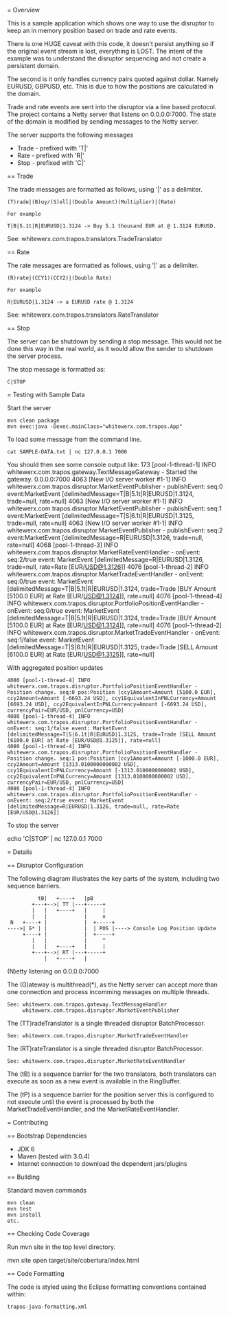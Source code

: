 = Overview

This is a sample application which shows one way to use the disruptor to keep 
an in memory position based on trade and rate events.

There is one HUGE caveat with this code, it doesn't persist anything so if the original
event stream is lost, everything is LOST.  The intent of the example was to understand
the disruptor sequencing and not create a persistent domain.

The second is it only handles currency pairs quoted against dollar. Namely EURUSD, GBPUSD, etc.
This is due to how the positions are calculated in the domain.

Trade and rate events are sent into the disruptor via a line based protocol.  The
project contains a Netty server that listens on 0.0.0.0:7000.  The state of the
domain is modified by sending messages to the Netty server.

The server supports the following messages

 * Trade - prefixed with 'T|'
 * Rate - prefixed with 'R|'
 * Stop - prefixed with 'C|'

== Trade

The trade messages are formatted as follows, using '|' as a delimiter.

    (T)rade|(B)uy/(S)ell|(Double Amount)(Multiplier)|(Rate)

    For example
    
    T|B|5.1t|R|EURUSD|1.3124 -> Buy 5.1 thousand EUR at @ 1.3124 EURUSD. 

See: whitewerx.com.trapos.translators.TradeTranslator 

== Rate

The rate messages are formatted as follows, using '|' as a delimiter.

    (R)rate|(CCY1)(CCY2)|(Double Rate)
    
    For example
    
    R|EURUSD|1.3124 -> a EURUSD rate @ 1.3124

See: whitewerx.com.trapos.translators.RateTranslator

== Stop

The server can be shutdown by sending a stop message.  This would not be
done this way in the real world, as it would allow the sender to shutdown 
the server process.

The stop message is formatted as:

    C|STOP
        
= Testing with Sample Data

Start the server

    mvn clean package
    mvn exec:java -Dexec.mainClass="whitewerx.com.trapos.App"

To load some message from the command line.

    cat SAMPLE-DATA.txt | nc 127.0.0.1 7000
    
You should then see some console output like:
     173 [pool-1-thread-1] INFO whitewerx.com.trapos.gateway.TextMessageGateway - Started the gateway. 0.0.0.0:7000
    4063 [New I/O server worker #1-1] INFO whitewerx.com.trapos.disruptor.MarketEventPublisher - publishEvent: seq:0 event:MarketEvent [delimitedMessage=T|B|5.1t|R|EURUSD|1.3124, trade=null, rate=null]
    4063 [New I/O server worker #1-1] INFO whitewerx.com.trapos.disruptor.MarketEventPublisher - publishEvent: seq:1 event:MarketEvent [delimitedMessage=T|S|6.1t|R|EURUSD|1.3125, trade=null, rate=null]
    4063 [New I/O server worker #1-1] INFO whitewerx.com.trapos.disruptor.MarketEventPublisher - publishEvent: seq:2 event:MarketEvent [delimitedMessage=R|EURUSD|1.3126, trade=null, rate=null]
    4068 [pool-1-thread-3] INFO whitewerx.com.trapos.disruptor.MarketRateEventHandler - onEvent: seq:2/true event: MarketEvent [delimitedMessage=R|EURUSD|1.3126, trade=null, rate=Rate [EUR/USD@1.3126]]
    4076 [pool-1-thread-2] INFO whitewerx.com.trapos.disruptor.MarketTradeEventHandler - onEvent: seq:0/true event: MarketEvent [delimitedMessage=T|B|5.1t|R|EURUSD|1.3124, trade=Trade [BUY Amount [5100.0 EUR] at Rate [EUR/USD@1.3124]], rate=null]
    4076 [pool-1-thread-4] INFO whitewerx.com.trapos.disruptor.PortfolioPositionEventHandler - onEvent: seq:0/true event: MarketEvent [delimitedMessage=T|B|5.1t|R|EURUSD|1.3124, trade=Trade [BUY Amount [5100.0 EUR] at Rate [EUR/USD@1.3124]], rate=null]
    4076 [pool-1-thread-2] INFO whitewerx.com.trapos.disruptor.MarketTradeEventHandler - onEvent: seq:1/false event: MarketEvent [delimitedMessage=T|S|6.1t|R|EURUSD|1.3125, trade=Trade [SELL Amount [6100.0 EUR] at Rate [EUR/USD@1.3125]], rate=null]

With aggregated position updates

    4080 [pool-1-thread-4] INFO whitewerx.com.trapos.disruptor.PortfolioPositionEventHandler - Position change. seq:0 pos:Position [ccy1Amount=Amount [5100.0 EUR], ccy2Amount=Amount [-6693.24 USD], ccy1EquivalentInPNLCurrency=Amount [6693.24 USD], ccy2EquivalentInPNLCurrency=Amount [-6693.24 USD], currencyPair=EUR/USD, pnlCurrency=USD]
    4080 [pool-1-thread-4] INFO whitewerx.com.trapos.disruptor.PortfolioPositionEventHandler - onEvent: seq:1/false event: MarketEvent [delimitedMessage=T|S|6.1t|R|EURUSD|1.3125, trade=Trade [SELL Amount [6100.0 EUR] at Rate [EUR/USD@1.3125]], rate=null]
    4080 [pool-1-thread-4] INFO whitewerx.com.trapos.disruptor.PortfolioPositionEventHandler - Position change. seq:1 pos:Position [ccy1Amount=Amount [-1000.0 EUR], ccy2Amount=Amount [1313.0100000000002 USD], ccy1EquivalentInPNLCurrency=Amount [-1313.0100000000002 USD], ccy2EquivalentInPNLCurrency=Amount [1313.0100000000002 USD], currencyPair=EUR/USD, pnlCurrency=USD]
    4080 [pool-1-thread-4] INFO whitewerx.com.trapos.disruptor.PortfolioPositionEventHandler - onEvent: seq:2/true event: MarketEvent [delimitedMessage=R|EURUSD|1.3126, trade=null, rate=Rate [EUR/USD@1.3126]]


To stop the server

   echo 'C|STOP' | nc 127.0.0.1 7000

= Details

== Disruptor Configuration

The following diagram illustrates the key parts of the system, including two sequence
barriers.


              tB|   +----+   |pB
            +---+-->| TT |---+-----+
            |   |   +----+   |     |
            |   |            |     v
     N   +----+ |            |  +-----+
    ---->| G* | |            |  | POS |----> Console Log Position Update
         +----+ |            |  +-----+
            |   |            |     ^
            |   |   +----+   |     |
            +---+-->| RT |---+-----+
                |   +----+   |

(N)etty listening on 0.0.0.0:7000

The (G)ateway is multithread(*), as the Netty server can accept more than one connection
and process incomming messages on multiple threads.

    See: whitewerx.com.trapos.gateway.TextMessageHandler
         whitewerx.com.trapos.disruptor.MarketEventPublisher

The (TT)radeTranslator is a single threaded disruptor BatchProcessor.

    See: whitewerx.com.trapos.disruptor.MarketTradeEventHandler
    
The (RT)rateTranslator is a single threaded disruptor BatchProcessor.

    See: whitewerx.com.trapos.disruptor.MarketRateEventHandler

The (tB) is a sequence barrier for the two translators, both translators can execute
as soon as a new event is available in the RingBuffer.

The (tP) is a sequence barrier for the position server this is configured to not execute
until the event is processed by both the MarketTradeEventHandler, and the MarketRateEventHandler.

= Contributing

== Bootstrap Dependencies

 * JDK 6
 * Maven (tested with 3.0.4)
 * Internet connection to download the dependent jars/plugins

== Building

Standard maven commands

    mvn clean
    mvn test
    mvn install
    etc.

== Checking Code Coverage

Run mvn site in the top level directory.

   mvn site
   open target/site/cobertura/index.html

== Code Formatting

The code is styled using the Eclipse formatting conventions contained within:

    trapos-java-formatting.xml
    

